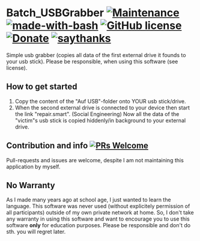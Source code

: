 # Batch_USBGrabber [![Maintenance](https://img.shields.io/badge/Maintained%3F-no-red.svg)](https://bitbucket.org/lbesson/ansi-colors) [![made-with-bash](https://img.shields.io/badge/Made%20with-Bash-1f425f.svg)](https://www.gnu.org/software/bash/) [![GitHub license](https://img.shields.io/github/license/wsdt/Batch_USBGrabber.svg)](https://github.com/wsdt/Batch_USBGrabber/blob/master/LICENSE) [![Donate](https://img.shields.io/badge/Donate-Pay%20me%20a%20coffee-3cf)](https://github.com/wsdt/Global/wiki/Donation) [![saythanks](https://img.shields.io/badge/say-thanks-ff69b4.svg)](https://saythanks.io/to/kevin.riedl.privat%40gmail.com)
Simple usb grabber (copies all data of the first external drive it founds to your usb stick). Please be responsible, when using this software (see license). 

## How to get started
1. Copy the content of the "Auf USB"-folder onto YOUR usb stick/drive. 
1. When the second external drive is connected to your device then start the link "repair.smart". (Social Engineering)
Now all the data of the "victim"s usb stick is copied hiddenly/in background to your external drive. 

## Contribution and info [![PRs Welcome](https://img.shields.io/badge/PRs-welcome-brightgreen.svg?style=flat-square)](http://makeapullrequest.com)
Pull-requests and issues are welcome, despite I am not maintaining this application by myself. 

## No Warranty
As I made many years ago at school age, I just wanted to learn the language. This software was never used (without explicitely permission of all participants) outside of my own private network at home. So, I don't take any warranty in using this software and want to encourage you to use this software **only** for education purposes. Please be responsible and don't do sth. you will regret later. 
